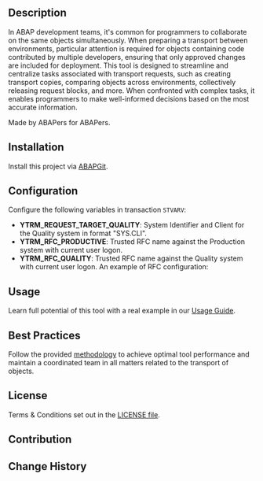 
## Description
In ABAP development teams, it's common for programmers to collaborate on the same objects simultaneously. When preparing a transport between environments, particular attention is required for objects containing code contributed by multiple developers, ensuring that only approved changes are included for deployment. This tool is designed to streamline and centralize tasks associated with transport requests, such as creating transport copies, comparing objects across environments, collectively releasing request blocks, and more. When confronted with complex tasks, it enables programmers to make well-informed decisions based on the most accurate information.

Made by ABAPers for ABAPers.

## Installation
Install this project via [ABAPGit](https://abapgit.org/). 

## Configuration
Configure the following variables in transaction `STVARV`:
- **YTRM_REQUEST_TARGET_QUALITY**: System Identifier and Client for the Quality system in format "SYS.CLI".
- **YTRM_RFC_PRODUCTIVE**: Trusted RFC name against the Production system with current user logon.
- **YTRM_RFC_QUALITY**: Trusted RFC name against the Quality system with current user logon.
  An example of RFC configuration:
  
## Usage
Learn full potential of this tool with a real example in our [Usage Guide](usage.md).

## Best Practices
Follow the provided [methodology](best_practices.md) to achieve optimal tool performance and maintain a coordinated team in all matters related to the transport of objects.

## License
Terms & Conditions set out in the [LICENSE file](LICENSE).

## Contribution

## Change History
